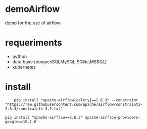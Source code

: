 # demoAirflow
demo for the use of airflow
# requeriments
- python
- data base (posgresSQl,MySQL,SQlite,MSSQL)
- kubernetes

# install
```
    pip install "apache-airflow[celery]==2.6.3" --constraint "https://raw.githubusercontent.com/apache/airflow/constraints-2.6.3/constraints-3.7.txt"
```
```
pip install "apache-airflow==2.6.3" apache-airflow-providers-google==10.1.0
```

